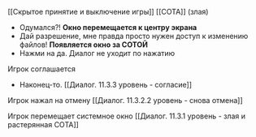 [[Скрытое принятие и выключение игры]]
[[СОТА]]
(злая)
- Одумался?!
**Окно перемещается к центру экрана**
- Дай разрешение, мне правда просто нужен доступ к изменению файлов!
**Появляется окно за СОТОЙ**
- Нажми на да.
Диалог не уходит по нажатию
 
Игрок соглашается
- Наконец-то.
[[Диалог. 11.3.3 уровень - согласие]]

Игрок нажал на отмену
[[Диалог. 11.3.2.2 уровень - снова отмена]]

Игрок перемещает системное окно
[[Диалог. 11.3.1 уровень - злая и растерянная СОТА]]
